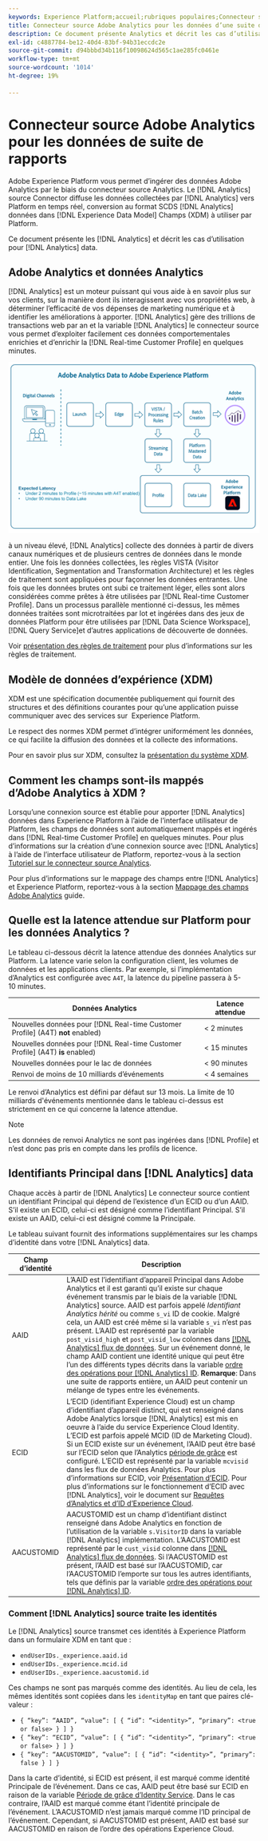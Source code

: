 ```yaml
---
keywords: Experience Platform;accueil;rubriques populaires;Connecteur source Analytics;analytics;Analytics;AAID;
title: Connecteur source Adobe Analytics pour les données d’une suite de rapports
description: Ce document présente Analytics et décrit les cas d’utilisation des données Analytics.
exl-id: c4887784-be12-40d4-83bf-94b31eccdc2e
source-git-commit: d94bbbd34b116f10098624d565c1ae285fc0461e
workflow-type: tm+mt
source-wordcount: '1014'
ht-degree: 19%

---
```


# Connecteur source Adobe Analytics pour les données de suite de rapports

Adobe Experience Platform vous permet d’ingérer des données Adobe Analytics par le biais du connecteur source Analytics. Le [!DNL Analytics] source Connector diffuse les données collectées par [!DNL Analytics] vers Platform en temps réel, conversion au format SCDS [!DNL Analytics] données dans [!DNL Experience Data Model] Champs (XDM) à utiliser par Platform.

Ce document présente les [!DNL Analytics] et décrit les cas d’utilisation pour [!DNL Analytics] data.

## Adobe Analytics et données Analytics

[!DNL Analytics] est un moteur puissant qui vous aide à en savoir plus sur vos clients, sur la manière dont ils interagissent avec vos propriétés web, à déterminer l’efficacité de vos dépenses de marketing numérique et à identifier les améliorations à apporter. [!DNL Analytics] gère des trillions de transactions web par an et la variable [!DNL Analytics] le connecteur source vous permet d’exploiter facilement ces données comportementales enrichies et d’enrichir la [!DNL Real-time Customer Profile] en quelques minutes.

![](./images/analytics-data-experience-platform.png)

à un niveau élevé, [!DNL Analytics] collecte des données à partir de divers canaux numériques et de plusieurs centres de données dans le monde entier. Une fois les données collectées, les règles VISTA (Visitor Identification, Segmentation and Transformation Architecture) et les règles de traitement sont appliquées pour façonner les données entrantes. Une fois que les données brutes ont subi ce traitement léger, elles sont alors considérées comme prêtes à être utilisées par [!DNL Real-time Customer Profile]. Dans un processus parallèle mentionné ci-dessus, les mêmes données traitées sont microtraitées par lot et ingérées dans des jeux de données Platform pour être utilisées par [!DNL Data Science Workspace], [!DNL Query Service]et d’autres applications de découverte de données.

Voir [présentation des règles de traitement](https://experienceleague.adobe.com/docs/analytics/admin/admin-tools/processing-rules/processing-rules.html) pour plus d’informations sur les règles de traitement.

## Modèle de données d’expérience (XDM)

XDM est une spécification documentée publiquement qui fournit des structures et des définitions courantes pour qu’une application puisse communiquer avec des services sur  Experience Platform.

Le respect des normes XDM permet d’intégrer uniformément les données, ce qui facilite la diffusion des données et la collecte des informations.

Pour en savoir plus sur XDM, consultez la [présentation du système XDM](../../../xdm/home.md).

## Comment les champs sont-ils mappés d’Adobe Analytics à XDM ?

Lorsqu’une connexion source est établie pour apporter [!DNL Analytics] données dans Experience Platform à l’aide de l’interface utilisateur de Platform, les champs de données sont automatiquement mappés et ingérés dans [!DNL Real-time Customer Profile] en quelques minutes. Pour plus d’informations sur la création d’une connexion source avec [!DNL Analytics] à l’aide de l’interface utilisateur de Platform, reportez-vous à la section [Tutoriel sur le connecteur source Analytics](../../tutorials/ui/create/adobe-applications/analytics.md).

Pour plus d’informations sur le mappage des champs entre [!DNL Analytics] et Experience Platform, reportez-vous à la section [Mappage des champs Adobe Analytics](./mapping/analytics.md) guide.

## Quelle est la latence attendue sur Platform pour les données Analytics ?

Le tableau ci-dessous décrit la latence attendue des données Analytics sur Platform. La latence varie selon la configuration client, les volumes de données et les applications clients. Par exemple, si l’implémentation d’Analytics est configurée avec `A4T`, la latence du pipeline passera à 5-10 minutes.

| Données Analytics | Latence attendue |
| -------------- | ---------------- |
| Nouvelles données pour [!DNL Real-time Customer Profile] (A4T) **not** enabled) | &lt; 2 minutes |
| Nouvelles données pour [!DNL Real-time Customer Profile] (A4T) **is** enabled) | &lt; 15 minutes |
| Nouvelles données pour le lac de données | &lt; 90 minutes |
| Renvoi de moins de 10 milliards d’événements | &lt; 4 semaines |

Le renvoi d’Analytics est défini par défaut sur 13 mois. La limite de 10 milliards d&#39;événements mentionnée dans le tableau ci-dessus est strictement en ce qui concerne la latence attendue.

>[!NOTE]
>
>Les données de renvoi Analytics ne sont pas ingérées dans [!DNL Profile] et n’est donc pas pris en compte dans les profils de licence.

## Identifiants Principal dans [!DNL Analytics] data

Chaque accès à partir de [!DNL Analytics] Le connecteur source contient un identifiant Principal qui dépend de l’existence d’un ECID ou d’un AAID. S’il existe un ECID, celui-ci est désigné comme l’identifiant Principal. S’il existe un AAID, celui-ci est désigné comme la Principale.

Le tableau suivant fournit des informations supplémentaires sur les champs d’identité dans votre [!DNL Analytics] data.

| Champ d’identité | Description |
| --- | --- |
| AAID | L’AAID est l’identifiant d’appareil Principal dans Adobe Analytics et il est garanti qu’il existe sur chaque événement transmis par le biais de la variable [!DNL Analytics] source. AAID est parfois appelé *Identifiant Analytics hérité* ou comme `s_vi` ID de cookie. Malgré cela, un AAID est créé même si la variable `s_vi` n’est pas présent. L’AAID est représenté par la variable `post_visid_high` et `post_visid_low` colonnes dans [[!DNL Analytics] flux de données](https://experienceleague.adobe.com/docs/analytics/export/analytics-data-feed/data-feed-contents/datafeeds-reference.html?lang=fr). Sur un événement donné, le champ AAID contient une identité unique qui peut être l’un des différents types décrits dans la variable [ordre des opérations pour [!DNL Analytics] ID](https://experienceleague.adobe.com/docs/id-service/using/reference/analytics-reference/analytics-order-of-operations.html). **Remarque**: Dans une suite de rapports entière, un AAID peut contenir un mélange de types entre les événements. |
| ECID | L’ECID (identifiant Experience Cloud) est un champ d’identifiant d’appareil distinct, qui est renseigné dans Adobe Analytics lorsque [!DNL Analytics] est mis en oeuvre à l’aide du service Experience Cloud Identity. L’ECID est parfois appelé MCID (ID de Marketing Cloud). Si un ECID existe sur un événement, l’AAID peut être basé sur l’ECID selon que l’Analytics [période de grâce](https://experienceleague.adobe.com/docs/id-service/using/reference/analytics-reference/grace-period.html) est configuré. L’ECID est représenté par la variable `mcvisid` dans les flux de données Analytics. Pour plus d’informations sur ECID, voir [Présentation d’ECID](../../../identity-service/ecid.md). Pour plus d’informations sur le fonctionnement d’ECID avec [!DNL Analytics], voir le document sur [Requêtes d’Analytics et d’ID d’Experience Cloud](https://experienceleague.adobe.com/docs/id-service/using/reference/analytics-reference/legacy-analytics.html?lang=fr). |
| AACUSTOMID | AACUSTOMID est un champ d’identifiant distinct renseigné dans Adobe Analytics en fonction de l’utilisation de la variable `s.VisitorID` dans la variable [!DNL Analytics] implémentation. L’AACUSTOMID est représenté par le `cust_visid` colonne dans [[!DNL Analytics] flux de données](https://experienceleague.adobe.com/docs/analytics/export/analytics-data-feed/data-feed-contents/datafeeds-reference.html). Si l’AACUSTOMID est présent, l’AAID est basé sur l’AACUSTOMID, car l’AACUSTOMID l’emporte sur tous les autres identifiants, tels que définis par la variable [ordre des opérations pour [!DNL Analytics] ID](https://experienceleague.adobe.com/docs/id-service/using/reference/analytics-reference/analytics-order-of-operations.html). |

### Comment [!DNL Analytics] source traite les identités

Le [!DNL Analytics] source transmet ces identités à Experience Platform dans un formulaire XDM en tant que :

* `endUserIDs._experience.aaid.id`
* `endUserIDs._experience.mcid.id`
* `endUserIDs._experience.aacustomid.id`

Ces champs ne sont pas marqués comme des identités. Au lieu de cela, les mêmes identités sont copiées dans les `identityMap` en tant que paires clé-valeur :

* `{ “key”: “AAID”, “value”: [ { “id”: “<identity>”, “primary”: <true or false> } ] }`
* `{ “key”: “ECID”, “value”: [ { “id”: “<identity>”, “primary”: <true or false> } ] }`
* `{ “key”: “AACUSTOMID”, “value”: [ { “id”: “<identity>”, “primary”: false } ] }`

Dans la carte d’identité, si ECID est présent, il est marqué comme identité Principale de l’événement. Dans ce cas, AAID peut être basé sur ECID en raison de la variable [Période de grâce d’Identity Service](https://experienceleague.adobe.com/docs/id-service/using/reference/analytics-reference/grace-period.html). Dans le cas contraire, l’AAID est marqué comme étant l’identité principale de l’événement. L’AACUSTOMID n’est jamais marqué comme l’ID principal de l’événement. Cependant, si AACUSTOMID est présent, AAID est basé sur AACUSTOMID en raison de l’ordre des opérations Experience Cloud.